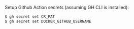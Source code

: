 Setup Github Action secrets (assuming GH CLI is installed):

```bash
$ gh secret set CR_PAT
$ gh secret set DOCKER_GITHUB_USERNAME
```


